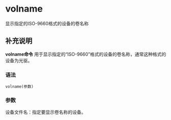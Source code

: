 volname
===

显示指定的ISO-9660格式的设备的卷名称

## 补充说明

**volname命令** 用于显示指定的“ISO-9660”格式的设备的卷名称，通常这种格式的设备为光驱。

###  语法

```
volname(参数)
```

###  参数

设备文件名：指定要显示卷名称的设备。


<!-- Linux命令行搜索引擎：https://jaywcjlove.github.io/linux-command/ -->